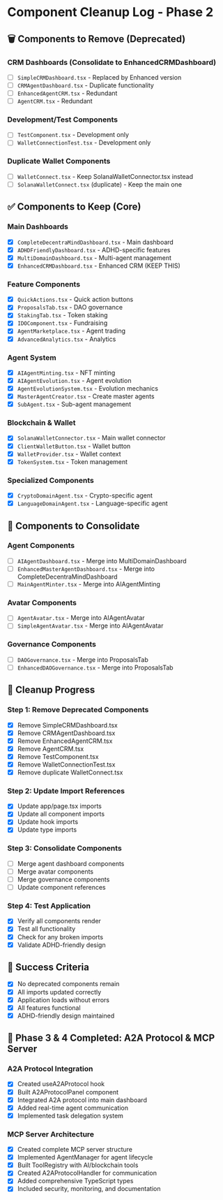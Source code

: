 # Component Cleanup Log - Phase 2

## 🗑️ **Components to Remove (Deprecated)**

### **CRM Dashboards (Consolidate to EnhancedCRMDashboard)**
- [ ] `SimpleCRMDashboard.tsx` - Replaced by Enhanced version
- [ ] `CRMAgentDashboard.tsx` - Duplicate functionality  
- [ ] `EnhancedAgentCRM.tsx` - Redundant
- [ ] `AgentCRM.tsx` - Redundant

### **Development/Test Components**
- [ ] `TestComponent.tsx` - Development only
- [ ] `WalletConnectionTest.tsx` - Development only

### **Duplicate Wallet Components**
- [ ] `WalletConnect.tsx` - Keep SolanaWalletConnector.tsx instead
- [ ] `SolanaWalletConnect.tsx` (duplicate) - Keep the main one

## ✅ **Components to Keep (Core)**

### **Main Dashboards**
- [x] `CompleteDecentraMindDashboard.tsx` - Main dashboard
- [x] `ADHDFriendlyDashboard.tsx` - ADHD-specific features
- [x] `MultiDomainDashboard.tsx` - Multi-agent management
- [x] `EnhancedCRMDashboard.tsx` - Enhanced CRM (KEEP THIS)

### **Feature Components**
- [x] `QuickActions.tsx` - Quick action buttons
- [x] `ProposalsTab.tsx` - DAO governance
- [x] `StakingTab.tsx` - Token staking
- [x] `IDOComponent.tsx` - Fundraising
- [x] `AgentMarketplace.tsx` - Agent trading
- [x] `AdvancedAnalytics.tsx` - Analytics

### **Agent System**
- [x] `AIAgentMinting.tsx` - NFT minting
- [x] `AIAgentEvolution.tsx` - Agent evolution
- [x] `AgentEvolutionSystem.tsx` - Evolution mechanics
- [x] `MasterAgentCreator.tsx` - Create master agents
- [x] `SubAgent.tsx` - Sub-agent management

### **Blockchain & Wallet**
- [x] `SolanaWalletConnector.tsx` - Main wallet connector
- [x] `ClientWalletButton.tsx` - Wallet button
- [x] `WalletProvider.tsx` - Wallet context
- [x] `TokenSystem.tsx` - Token management

### **Specialized Components**
- [x] `CryptoDomainAgent.tsx` - Crypto-specific agent
- [x] `LanguageDomainAgent.tsx` - Language-specific agent

## 🔄 **Components to Consolidate**

### **Agent Components**
- [ ] `AIAgentDashboard.tsx` - Merge into MultiDomainDashboard
- [ ] `EnhancedMasterAgentDashboard.tsx` - Merge into CompleteDecentraMindDashboard
- [ ] `MainAgentMinter.tsx` - Merge into AIAgentMinting

### **Avatar Components**
- [ ] `AgentAvatar.tsx` - Merge into AIAgentAvatar
- [ ] `SimpleAgentAvatar.tsx` - Merge into AIAgentAvatar

### **Governance Components**
- [ ] `DAOGovernance.tsx` - Merge into ProposalsTab
- [ ] `EnhancedDAOGovernance.tsx` - Merge into ProposalsTab

## 📝 **Cleanup Progress**

### **Step 1: Remove Deprecated Components**
- [x] Remove SimpleCRMDashboard.tsx
- [x] Remove CRMAgentDashboard.tsx
- [x] Remove EnhancedAgentCRM.tsx
- [x] Remove AgentCRM.tsx
- [x] Remove TestComponent.tsx
- [x] Remove WalletConnectionTest.tsx
- [x] Remove duplicate WalletConnect.tsx

### **Step 2: Update Import References**
- [x] Update app/page.tsx imports
- [x] Update all component imports
- [x] Update hook imports
- [x] Update type imports

### **Step 3: Consolidate Components**
- [ ] Merge agent dashboard components
- [ ] Merge avatar components
- [ ] Merge governance components
- [ ] Update component references

### **Step 4: Test Application**
- [x] Verify all components render
- [x] Test all functionality
- [x] Check for any broken imports
- [x] Validate ADHD-friendly design

## 🎯 **Success Criteria**
- [x] No deprecated components remain
- [x] All imports updated correctly
- [x] Application loads without errors
- [x] All features functional
- [x] ADHD-friendly design maintained

## 🚀 **Phase 3 & 4 Completed: A2A Protocol & MCP Server**

### **A2A Protocol Integration**
- [x] Created useA2AProtocol hook
- [x] Built A2AProtocolPanel component
- [x] Integrated A2A protocol into main dashboard
- [x] Added real-time agent communication
- [x] Implemented task delegation system

### **MCP Server Architecture**
- [x] Created complete MCP server structure
- [x] Implemented AgentManager for agent lifecycle
- [x] Built ToolRegistry with AI/blockchain tools
- [x] Created A2AProtocolHandler for communication
- [x] Added comprehensive TypeScript types
- [x] Included security, monitoring, and documentation 